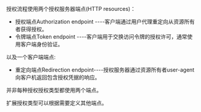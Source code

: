 授权流程使用两个授权服务器端点\(HTTP resources\)：

* 授权端点Authorization endpoint ----客户端通过用户代理重定向从资源所有者获得授权。
* 令牌端点Token endpoint ----客户端用于交换访问令牌的授权许可，通常使用客户端身份验证。

以及一个客户端端点:

* 重定向端点Redirection endpoint----授权服务器通过资源所有者user-agent向客户机返回包含授权凭据的响应。

并非每种授权授权类型都使用两个端点。 

扩展授权类型可以根据需要定义其他端点。

